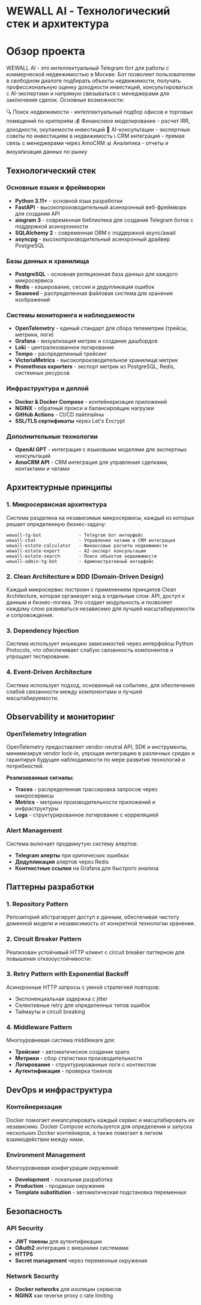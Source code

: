 # WEWALL AI - Технологический стек и архитектура

# Обзор проекта
WEWALL AI - это интеллектуальный Telegram бот для работы с коммерческой недвижимостью в Москве. Бот позволяет пользователям в свободном диалоге подбирать объекты недвижимости, получать профессиональную оценку доходности инвестиций, консультироваться с AI-экспертами и напрямую связываться с менеджерами для заключения сделок.
Основные возможности:

🔍 Поиск недвижимости - интеллектуальный подбор офисов и торговых помещений по критериям
💰 Финансовое моделирование - расчет IRR, доходности, окупаемости инвестиций
🤖 AI-консультации - экспертные советы по инвестициям в недвижимость
📞 CRM интеграция - прямая связь с менеджерами через AmoCRM
📊 Аналитика - отчеты и визуализация данных по рынку
## Технологический стек

### Основные языки и фреймворки
- **Python 3.11+** - основной язык разработки
- **FastAPI** - высокопроизводительный асинхронный веб-фреймворк для создания API
- **aiogram 3** - современная библиотека для создания Telegram ботов с поддержкой асинхронности
- **SQLAlchemy 2** - современная ORM с поддержкой async/await
- **asyncpg** - высокопроизводительный асинхронный драйвер PostgreSQL

### Базы данных и хранилища
- **PostgreSQL** - основная реляционная база данных для каждого микросервиса
- **Redis** - кэширование, сессии и дедупликация ошибок
- **Seaweed** - распределенная файловая система для хранения изображений

### Системы мониторинга и наблюдаемости
- **OpenTelemetry** - единый стандарт для сбора телеметрии (трейсы, метрики, логи)
- **Grafana** - визуализация метрик и создание дашбордов
- **Loki** - централизованное логирование
- **Tempo** - распределенный трейсинг
- **VictoriaMetrics** - высокопроизводительное хранилище метрик
- **Prometheus exporters** - экспорт метрик из PostgreSQL, Redis, системных ресурсов

### Инфраструктура и деплой
- **Docker & Docker Compose** - контейнеризация приложений
- **NGINX** - обратный прокси и балансировщик нагрузки
- **GitHub Actions** - CI/CD пайплайны
- **SSL/TLS сертификаты** через Let's Encrypt

### Дополнительные технологии
- **OpenAI GPT** - интеграция с языковыми моделями для экспертных консультаций
- **AmoCRM API** - CRM интеграция для управления сделками, контактами и чатами

## Архитектурные принципы

### 1. Микросервисная архитектура

Система разделена на независимые микросервисы, каждый из которых решает определенную бизнес-задачу:

```
wewall-tg-bot              - Telegram бот интерфейс
wewall-chat                - Управление чатами и CRM интеграция  
wewall-estate-calculator   - Финансовые расчеты недвижимости
wewall-estate-expert       - AI-эксперт консультации
wewall-estate-search       - Поиск объектов недвижимости
wewall-admin-tg-bot        - Административный интерфейс
```

### 2. Clean Architecture и DDD (Domain-Driven Design)

Каждый микросервис построен с применением принципов Clean Architecture, которая организует код в отдельные слои: API, доступ к данным и бизнес-логика. Это создает модульность и позволяет каждому слою развиваться независимо для лучшей масштабируемости и сопровождения.


### 3. Dependency Injection

Система использует инъекцию зависимостей через интерфейсы Python Protocols, что обеспечивает слабую связанность компонентов и упрощает тестирование.


### 4. Event-Driven Architecture

Система использует подход, основанный на событиях, для обеспечения слабой связанности между компонентами и лучшей масштабируемости.

## Observability и мониторинг

### OpenTelemetry Integration

OpenTelemetry предоставляет vendor-neutral API, SDK и инструменты, минимизируя vendor lock-in, упрощая интеграцию в различных средах и гарантируя будущее наблюдаемости по мере развития технологий и потребностей.

**Реализованные сигналы:**
- **Traces** - распределенная трассировка запросов через микросервисы
- **Metrics** - метрики производительности приложений и инфраструктуры  
- **Logs** - структурированное логирование с корреляцией


### Alert Management

Система включает продвинутую систему алертов:
- **Telegram алерты** при критических ошибках
- **Дедупликация** алертов через Redis
- **Контекстные ссылки** на Grafana для быстрого анализа

## Паттерны разработки

### 1. Repository Pattern

Репозиторий абстрагирует доступ к данным, обеспечивая чистоту доменной модели и независимость от конкретной технологии хранения.

### 2. Circuit Breaker Pattern

Реализован устойчивый HTTP клиент с circuit breaker паттерном для повышения отказоустойчивости:

### 3. Retry Pattern with Exponential Backoff

Асинхронные HTTP запросы с умной стратегией повторов:
- Экспоненциальная задержка с jitter
- Селективные retry для определенных типов ошибок
- Таймауты и circuit breaking

### 4. Middleware Pattern

Многоуровневая система middleware для:
- **Трейсинг** - автоматическое создание spans
- **Метрики** - сбор статистики производительности  
- **Логирование** - структурированные логи с контекстом
- **Аутентификация** - проверка токенов

## DevOps и инфраструктура

### Контейнеризация

Docker помогает инкапсулировать каждый сервис и масштабировать их независимо. Docker Compose используется для определения и запуска нескольких Docker контейнеров, а также помогает в легком взаимодействии между ними.

### Environment Management

Многоуровневая конфигурация окружений:
- **Development**  - локальная разработка
- **Production**  - продакшн окружение
- **Template substitution** - автоматическая подстановка переменных

## Безопасность

### API Security
- **JWT токены** для аутентификации
- **OAuth2** интеграция с внешними системами
- **HTTPS**
- **Secret management** через переменные окружения

### Network Security
- **Docker networks** для изоляции сервисов
- **NGINX** как reverse proxy с rate limiting
